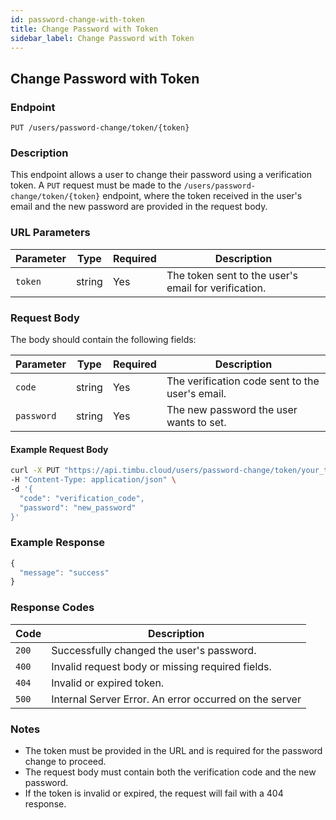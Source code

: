 ```yaml
---
id: password-change-with-token
title: Change Password with Token
sidebar_label: Change Password with Token
---
```


## Change Password with Token

### Endpoint
`PUT /users/password-change/token/{token}`

### Description
This endpoint allows a user to change their password using a verification token. A `PUT` request must be made to the `/users/password-change/token/{token}` endpoint, where the token received in the user's email and the new password are provided in the request body.

### URL Parameters

| Parameter | Type   | Required | Description                                      |
|-----------|--------|----------|--------------------------------------------------|
| `token`   | string | Yes      | The token sent to the user's email for verification. |

### Request Body

The body should contain the following fields:

| Parameter | Type   | Required | Description                                    |
|-----------|--------|----------|------------------------------------------------|
| `code`    | string | Yes      | The verification code sent to the user's email. |
| `password`| string | Yes      | The new password the user wants to set.        |

#### Example Request Body

```bash
curl -X PUT "https://api.timbu.cloud/users/password-change/token/your_token_here" \
-H "Content-Type: application/json" \
-d '{
  "code": "verification_code",
  "password": "new_password"
}'
```

### Example Response

```jsx title="response"
{
  "message": "success"
}
```

### Response Codes

| Code        | Description   |
|------------------|--------|
| `200`| Successfully changed the user's password. |
| `400`    | Invalid request body or missing required fields. |
| `404`    | Invalid or expired token. |
| `500`          | Internal Server Error. An error occurred on the server |

### Notes
- The token must be provided in the URL and is required for the password change to proceed.
- The request body must contain both the verification code and the new password.
- If the token is invalid or expired, the request will fail with a 404 response.